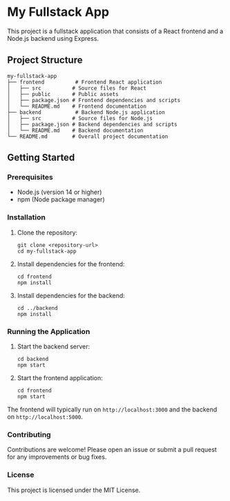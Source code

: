 # My Fullstack App

This project is a fullstack application that consists of a React frontend and a Node.js backend using Express. 

## Project Structure

```
my-fullstack-app
├── frontend          # Frontend React application
│   ├── src          # Source files for React
│   ├── public       # Public assets
│   ├── package.json # Frontend dependencies and scripts
│   └── README.md    # Frontend documentation
├── backend           # Backend Node.js application
│   ├── src          # Source files for Node.js
│   ├── package.json # Backend dependencies and scripts
│   └── README.md    # Backend documentation
└── README.md        # Overall project documentation
```

## Getting Started

### Prerequisites

- Node.js (version 14 or higher)
- npm (Node package manager)

### Installation

1. Clone the repository:
   ```
   git clone <repository-url>
   cd my-fullstack-app
   ```

2. Install dependencies for the frontend:
   ```
   cd frontend
   npm install
   ```

3. Install dependencies for the backend:
   ```
   cd ../backend
   npm install
   ```

### Running the Application

1. Start the backend server:
   ```
   cd backend
   npm start
   ```

2. Start the frontend application:
   ```
   cd frontend
   npm start
   ```

The frontend will typically run on `http://localhost:3000` and the backend on `http://localhost:5000`.

### Contributing

Contributions are welcome! Please open an issue or submit a pull request for any improvements or bug fixes.

### License

This project is licensed under the MIT License.